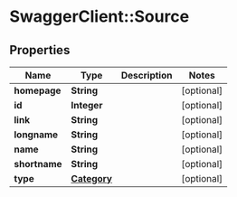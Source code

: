 # SwaggerClient::Source

## Properties
Name | Type | Description | Notes
------------ | ------------- | ------------- | -------------
**homepage** | **String** |  | [optional] 
**id** | **Integer** |  | [optional] 
**link** | **String** |  | [optional] 
**longname** | **String** |  | [optional] 
**name** | **String** |  | [optional] 
**shortname** | **String** |  | [optional] 
**type** | [**Category**](Category.md) |  | [optional] 


